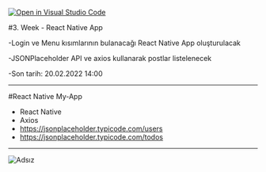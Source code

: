 [![Open in Visual Studio Code](https://classroom.github.com/assets/open-in-vscode-f059dc9a6f8d3a56e377f745f24479a46679e63a5d9fe6f495e02850cd0d8118.svg)](https://classroom.github.com/online_ide?assignment_repo_id=6952821&assignment_repo_type=AssignmentRepo)

#3. Week - React Native App

-Login ve Menu kısımlarının bulanacağı React Native App oluşturulacak

-JSONPlaceholder API ve axios kullanarak postlar listelenecek

-Son tarih: 20.02.2022 14:00
**************************************************************

#React Native My-App

- React Native 
- Axios
- https://jsonplaceholder.typicode.com/users
- https://jsonplaceholder.typicode.com/todos

*****************************************************
![Adsız](https://user-images.githubusercontent.com/57618903/154823168-b17e0d7e-cb19-4e2c-a4ee-e47198bec3ce.jpg)



